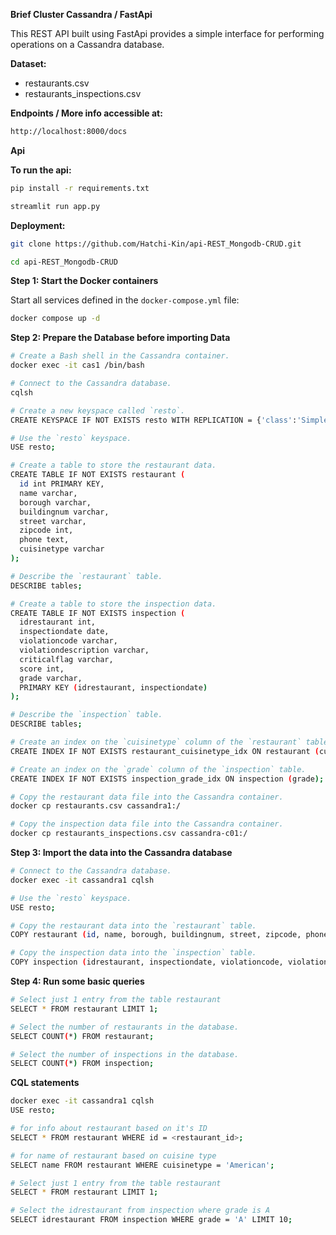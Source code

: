 **Brief Cluster Cassandra / FastApi**

This REST API built using FastApi provides a simple interface for performing operations on a Cassandra database.

**Dataset:**

* restaurants.csv
* restaurants_inspections.csv

**Endpoints / More info accessible at:**

```bash
http://localhost:8000/docs
```

**Api**

**To run the api:**

```bash
pip install -r requirements.txt
```

```bash
streamlit run app.py
```

**Deployment:**

```bash
git clone https://github.com/Hatchi-Kin/api-REST_Mongodb-CRUD.git
```

```bash
cd api-REST_Mongodb-CRUD
```

**Step 1: Start the Docker containers**

Start all services defined in the `docker-compose.yml` file:

```bash
docker compose up -d
```

**Step 2: Prepare the Database before importing Data**

```bash
# Create a Bash shell in the Cassandra container.
docker exec -it cas1 /bin/bash

# Connect to the Cassandra database.
cqlsh

# Create a new keyspace called `resto`.
CREATE KEYSPACE IF NOT EXISTS resto WITH REPLICATION = {'class':'SimpleStrategy', 'replication_factor': 2};

# Use the `resto` keyspace.
USE resto;

# Create a table to store the restaurant data.
CREATE TABLE IF NOT EXISTS restaurant (
  id int PRIMARY KEY,
  name varchar,
  borough varchar,
  buildingnum varchar,
  street varchar,
  zipcode int,
  phone text,
  cuisinetype varchar
);

# Describe the `restaurant` table.
DESCRIBE tables;

# Create a table to store the inspection data.
CREATE TABLE IF NOT EXISTS inspection (
  idrestaurant int,
  inspectiondate date,
  violationcode varchar,
  violationdescription varchar,
  criticalflag varchar,
  score int,
  grade varchar,
  PRIMARY KEY (idrestaurant, inspectiondate)
);

# Describe the `inspection` table.
DESCRIBE tables;

# Create an index on the `cuisinetype` column of the `restaurant` table.
CREATE INDEX IF NOT EXISTS restaurant_cuisinetype_idx ON restaurant (cuisinetype);

# Create an index on the `grade` column of the `inspection` table.
CREATE INDEX IF NOT EXISTS inspection_grade_idx ON inspection (grade);

# Copy the restaurant data file into the Cassandra container.
docker cp restaurants.csv cassandra1:/

# Copy the inspection data file into the Cassandra container.
docker cp restaurants_inspections.csv cassandra-c01:/
```

**Step 3: Import the data into the Cassandra database**

```bash
# Connect to the Cassandra database.
docker exec -it cassandra1 cqlsh

# Use the `resto` keyspace.
USE resto;

# Copy the restaurant data into the `restaurant` table.
COPY restaurant (id, name, borough, buildingnum, street, zipcode, phone, cuisinetype) FROM '/restaurants.csv' WITH DELIMITER=',';

# Copy the inspection data into the `inspection` table.
COPY inspection (idrestaurant, inspectiondate, violationcode, violationdescription, criticalflag, score, grade) FROM '/restaurants_inspections.csv' WITH DELIMITER=',';
```

**Step 4: Run some basic queries**

```bash
# Select just 1 entry from the table restaurant
SELECT * FROM restaurant LIMIT 1;

# Select the number of restaurants in the database.
SELECT COUNT(*) FROM restaurant;

# Select the number of inspections in the database.
SELECT COUNT(*) FROM inspection;
```

**CQL statements**

```bash
docker exec -it cassandra1 cqlsh
USE resto;

# for info about restaurant based on it's ID
SELECT * FROM restaurant WHERE id = <restaurant_id>;

# for name of restaurant based on cuisine type
SELECT name FROM restaurant WHERE cuisinetype = 'American';

# Select just 1 entry from the table restaurant
SELECT * FROM restaurant LIMIT 1;

# Select the idrestaurant from inspection where grade is A
SELECT idrestaurant FROM inspection WHERE grade = 'A' LIMIT 10;
```
